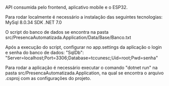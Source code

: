 API consumida pelo frontend, aplicativo mobile e o ESP32.

Para rodar localmente é necessário a instalação das seguintes tecnologias:
MySql 8.0.34
SDK .NET 7.0

O script do banco de dados se encontra na pasta src/PresencaAutomatizada.Application/Data/Base/Banco.txt

Após a execução do script, configurar no app.settings da aplicação o login e senha do banco de dados:
"SqlDb": "Server=localhost;Port=3306;Database=tccunesc;Uid=root;Pwd=senha"

Para rodar a aplicação é necessário executar o comando "dotnet run" na pasta src/PresencaAutomatizada.Application, na qual se encontra o arquivo .csproj com as configurações do projeto.